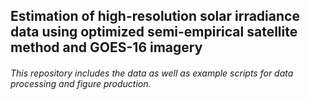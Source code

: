 ## Estimation of high-resolution solar irradiance data using optimized semi-empirical satellite method and GOES-16 imagery

###### This repository includes the data as well as example scripts for data processing and figure production.
